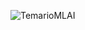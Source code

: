 ![TemarioMLAI](https://github.com/contepablod/ML-AI_Bourbaki/assets/80008587/8a360126-336f-40a7-85f2-758e215cf9de)
